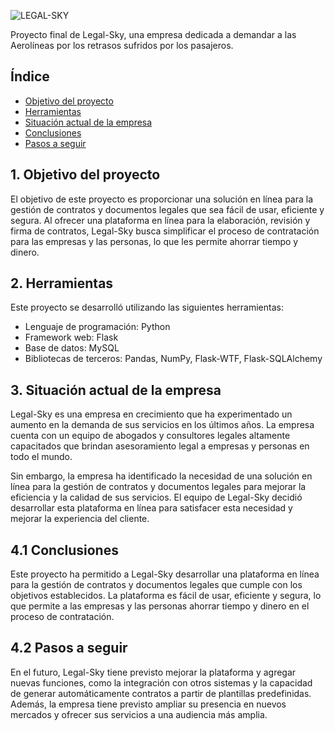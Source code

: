 ![LEGAL-SKY](https://github.com/crisgo-data/Legal-Sky/blob/main/im%C3%A1genes/portada.JPG)


Proyecto final de Legal-Sky, una empresa dedicada a demandar a las Aerolíneas por los retrasos sufridos por los pasajeros.


## Índice

- [Objetivo del proyecto](#objetivo-del-proyecto)
- [Herramientas](#herramientas)
- [Situación actual de la empresa](#situación-actual-de-la-empresa)
- [Conclusiones](#conclusiones)
- [Pasos a seguir](#pasos-a-seguir)


## 1. Objetivo del proyecto

El objetivo de este proyecto es proporcionar una solución en línea para la gestión de contratos y documentos legales que sea fácil de usar, eficiente y segura. Al ofrecer una plataforma en línea para la elaboración, revisión y firma de contratos, Legal-Sky busca simplificar el proceso de contratación para las empresas y las personas, lo que les permite ahorrar tiempo y dinero.

## 2. Herramientas

Este proyecto se desarrolló utilizando las siguientes herramientas:

- Lenguaje de programación: Python
- Framework web: Flask
- Base de datos: MySQL
- Bibliotecas de terceros: Pandas, NumPy, Flask-WTF, Flask-SQLAlchemy

## 3. Situación actual de la empresa

Legal-Sky es una empresa en crecimiento que ha experimentado un aumento en la demanda de sus servicios en los últimos años. La empresa cuenta con un equipo de abogados y consultores legales altamente capacitados que brindan asesoramiento legal a empresas y personas en todo el mundo.

Sin embargo, la empresa ha identificado la necesidad de una solución en línea para la gestión de contratos y documentos legales para mejorar la eficiencia y la calidad de sus servicios. El equipo de Legal-Sky decidió desarrollar esta plataforma en línea para satisfacer esta necesidad y mejorar la experiencia del cliente.

## 4.1 Conclusiones

Este proyecto ha permitido a Legal-Sky desarrollar una plataforma en línea para la gestión de contratos y documentos legales que cumple con los objetivos establecidos. La plataforma es fácil de usar, eficiente y segura, lo que permite a las empresas y las personas ahorrar tiempo y dinero en el proceso de contratación.

## 4.2 Pasos a seguir

En el futuro, Legal-Sky tiene previsto mejorar la plataforma y agregar nuevas funciones, como la integración con otros sistemas y la capacidad de generar automáticamente contratos a partir de plantillas predefinidas. Además, la empresa tiene previsto ampliar su presencia en nuevos mercados y ofrecer sus servicios a una audiencia más amplia.

